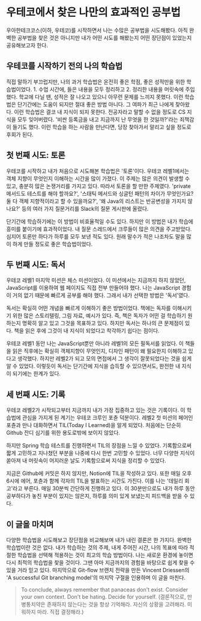 # 우테코에서 찾은 나만의 효과적인 공부법

우아한테크코스(이하, 우테코)를 시작하면서 나는 수많은 공부법을 시도해봤다. 아직 완벽한 공부법을 찾은 것은 아니지만 내가 어떤 시도를 해봤는지 어떤 장단점이 있었는지 공유해보고자 한다.

## 우테코를 시작하기 전의 나의 학습법

직접 말하기 부끄럽지만, 나의 과거 학습법은 온전히 좋은 학점, 좋은 성적만을 위한 학습법이었다. 1. 수업 시간에, 들은 내용을 모두 정리하고 2. 정리한 내용을 머릿속에 주입했다. 학교에 다닐 땐, 성적은 잘 나오고 있으니 아무런 문제를 느끼지 못했다. 이런 학습법은 단기간에는 도움이 되지만 절대 좋은 방법 아니다. 그 여파가 최근 나에게 찾아왔다. 이런 학습법은 결코 내 지식이 되지 못한다. 전공자라고 말할 수 없을 정도로 CS 지식을 모두 잊어버렸다. '비싼 등록금을 내고 지금까지 난 무엇을 한 것일까?'라는 죄책감이 들기도 했다. 이런 학습을 하는 사람을 만난다면, 당장 찾아가서 말리고 싶을 정도로 후회가 된다. 

## 첫 번째 시도: 토론

우테코를 시작하고 내가 처음으로 시도해본 학습법은 '토론'이다. 우테코 레벨1에서는 객체 지향이 무엇인지 이해하는 시간을 많이 가졌다. 이 주제는 많은 의견이 발생할 수 있고, 충분히 많은 논쟁거리를 가지고 있다. 따라서 토론을 할 만한 주제였다. 'private 메서드도 테스트를 해야 할까요?', '스태틱 메서드와 싱글턴 패턴의 차이가 무엇인가요? 둘 다 객체 지향적이라고 할 수 있을까요?', '왜 Java의 리스트는 반공변성을 가지지 않나요?' 등의 여러 가지 질문거리를 Slack의 질문 게시판에 올렸다. 

단기간에 학습하기에는 이 방법이 비효율적일 수도 있다. 하지만 이 방법은 내가 학습에 흥미를 붙이기에 효과적이었다. 내 질문 스레드에서 크루들이 많은 의견을 주고받았다. 심지어 토론만 하다가 하루를 모두 보낸 적도 있다. 원래 말수가 적은 나조차도 말을 많이 하게 만들 정도로 좋은 학습법이었다.

## 두 번째 시도: 독서

우테코 레벨1 마지막 미션은 체스 미션이었다. 이 미션에서는 지금까지 하지 않았던, JavaScript를 이용하여 웹 페이지도 직접 전부 만들어야 했다. 나는 JavaScript 경험이 거의 없기 때문에 빠르게 공부를 해야 했다. 그래서 내가 선택한 방법은 '독서'였다.

독서는 확실히 어떤 개념을 빠르게 이해하기 좋은 방법이었다. 책에는 독자를 이해시키기 위한 많은 스토리텔링, 그림 자료, 예시가 있다. 즉, 책은 독자가 어떤 걸 학습하기 원하는지 명확히 알고 있고 그것을 목표하고 있다. 하지만 독서는 하나의 큰 문제점이 있다. 책을 읽은 후에 그것이 내 지식이 되었다고 착각하기 쉽다는 점이다.

우테코 레벨1 동안 나는 JavaScript뿐만 아니라 레벨1의 모든 필독서를 읽었다. 이 책들을 읽은 직후에는 확실히 객체지향이 무엇인지, 디자인 패턴이 왜 필요한지 이해하고 있다고 생각했다. 하지만 레벨2가 되고 모의 면접에서 그 생각이 잘못되었다는 것을 쉽게 알 수 있었다. 이렇듯이 독서는 단기간에 지식을 습득할 수 있으면서도, 완전한 내 지식이 되기에는 한계가 있다.

## 세 번째 시도: 기록

우테코 레벨2가 시작되고부터 지금까지 내가 가장 집중하고 있는 것은 기록이다. 이 학습법에 관심을 가지게 된 계기는 우테코 크루인 포츈 덕분이다. 레벨2 첫 미션의 페어인 포츈과 만나 대화하면서 TIL(Today I Learned)을 알게 되었다. 처음에는 단순히 Github 잔디 심기를 위한 용도로밖에 보이지 않았다. 

하지만 Spring 학습 테스트를 진행하면서 TIL의 장점을 느낄 수 있었다. 기록함으로써 짧게 고민하고 지나쳤던 부분을 나중에 다시 한번 고민할 수 있었다. 너무 다양한 지식이 쏟아져 내 머릿속이 어지러운 날도 기록함으로써 지식을 정리할 수 있었다.

지금은 Github에 커밋은 하지 않지만, Notion에 TIL을 작성하고 있다. 또한 매일 오후 6시에 에어, 포츈과 함께 각자의 TIL을 발표하는 시간도 가진다. 이를 나는 '데일리 회고'라고 부른다. 매일 30분씩 간단하게 진행하고 있다. 이 30분만으로도 내가 하루 동안 공부하다가 놓친 부분이 있지는 않은지, 하루를 의미 있게 보냈는지 피드백을 받을 수 있다.

## 이 글을 마치며

다양한 학습법을 시도해보고 장단점을 비교해보며 내가 내린 결론은 한 가지다. 완벽한 학습법이란 것은 없다. 내가 학습하는 것의 주제, 내게 주어진 시간, 나의 목표에 따라 적절한 학습법을 선택해 적용하는 것이 최고의 학습 방법이다. 나는 새로운 환경에 놓이면 다시 최적의 학습법을 찾을 것이다. 그땐 아마 지금까지의 경험을 바탕으로 쉽게 찾을 수 있을 거라 믿고 있다. 마지막으로 Git-flow 브랜치 전략을 만든 Vincent Driessen의 'A successful Git branching model'의 마지막 구절을 인용하며 이 글을 마친다.

> To conclude, always remember that panaceas don't exist. Consider your own context. Don't be hating. Decide for yourself. (결론적으로, 만병통치약은 존재하지 않는다는 것을 항상 기억해라. 자신의 상황을 고려해라. 미워하지 마라. 직접 결정해라.)